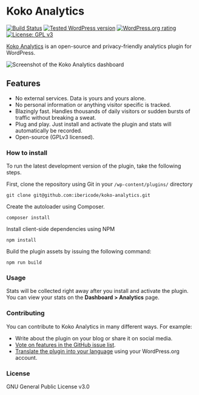 Koko Analytics
===========
 [![Build Status](https://img.shields.io/travis/ibericode/koko-analytics/master)](https://travis-ci.org/ibericode/koko-analytics)
 [![Tested WordPress version](https://img.shields.io/wordpress/plugin/tested/koko-analytics)](https://wordpress.org/plugins/koko-analytics/)
 [![WordPress.org rating](https://img.shields.io/wordpress/plugin/stars/koko-analytics)](https://wordpress.org/support/plugin/koko-analytics/reviews/)
 [![License: GPL v3](https://img.shields.io/badge/License-GPLv3-blue.svg)](https://www.gnu.org/licenses/gpl-3.0)
 
[Koko Analytics](https://www.kokoanalytics.com/) is an open-source and privacy-friendly analytics plugin for WordPress. 

![Screenshot of the Koko Analytics dashboard](https://github.com/ibericode/koko-analytics/raw/master/assets/src/img/screenshot-1.png?v=1)

## Features

- No external services. Data is yours and yours alone.
- No personal information or anything visitor specific is tracked.
- Blazingly fast. Handles thousands of daily visitors or sudden bursts of traffic without breaking a sweat.
- Plug and play. Just install and activate the plugin and stats will automatically be recorded.
- Open-source (GPLv3 licensed).

### How to install

To run the latest development version of the plugin, take the following steps.

First, clone the repository using Git in your `/wp-content/plugins/` directory
```
git clone git@github.com:ibericode/koko-analytics.git
```

Create the autoloader using Composer.
```
composer install
```

Install client-side dependencies using NPM
```
npm install
```

Build the plugin assets by issuing the following command:
``` 
npm run build
```

### Usage

Stats will be collected right away after you install and activate the plugin. You can view your stats on the **Dashboard > Analytics** page.

### Contributing

You can contribute to Koko Analytics in many different ways. For example:

- Write about the plugin on your blog or share it on social media.
- [Vote on features in the GitHub issue list](https://github.com/ibericode/koko-analytics/issues?q=is%3Aopen+is%3Aissue+label%3A%22feature+suggestion%22).
- [Translate the plugin into your language](https://translate.wordpress.org/projects/wp-plugins/koko-analytics/stable/) using your WordPress.org account.

### License

GNU General Public License v3.0
